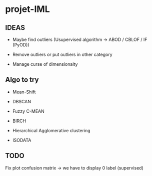 # projet-IML


## IDEAS

- Maybe find outliers (Usupervised algorithm -> ABOD / CBLOF / IF (PyOD))

- Remove outliers or put outliers in other category

- Manage curse of dimensionalty

## Algo to try

- Mean-Shift

- DBSCAN

- Fuzzy C-MEAN

- BIRCH

- Hierarchical Agglomerative clustering

- ISODATA

## TODO
Fix plot confusion matrix
-> we have to display 0 label (supervised)
